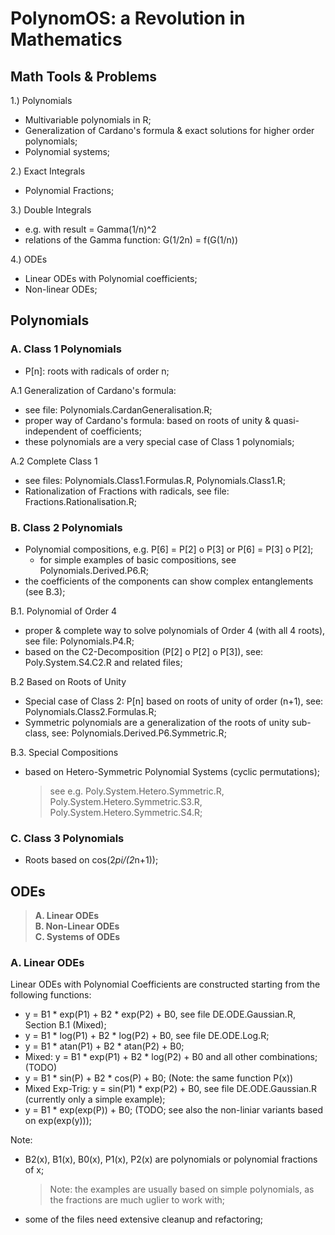# PolynomOS: a Revolution in Mathematics

## Math Tools & Problems

1.) Polynomials
- Multivariable polynomials in R;
- Generalization of Cardano's formula & exact solutions for higher order polynomials;
- Polynomial systems;

2.) Exact Integrals
- Polynomial Fractions;

3.) Double Integrals
- e.g. with result = Gamma(1/n)^2
- relations of the Gamma function: G(1/2n) = f(G(1/n))

4.) ODEs
- Linear ODEs with Polynomial coefficients;
- Non-linear ODEs;

## Polynomials

### A. Class 1 Polynomials
- P[n]: roots with radicals of order n;

A.1 Generalization of Cardano's formula:
- see file: Polynomials.CardanGeneralisation.R;
- proper way of Cardano's formula: based on roots of unity & quasi-independent of coefficients;
- these polynomials are a very special case of Class 1 polynomials;

A.2 Complete Class 1
- see files: Polynomials.Class1.Formulas.R, Polynomials.Class1.R;
- Rationalization of Fractions with radicals, see file: Fractions.Rationalisation.R;


### B. Class 2 Polynomials
- Polynomial compositions, e.g. P[6] = P[2] o P[3] or P[6] = P[3] o P[2];
  - for simple examples of basic compositions, see Polynomials.Derived.P6.R;
- the coefficients of the components can show complex entanglements (see B.3);

B.1. Polynomial of Order 4
- proper & complete way to solve polynomials of Order 4 (with all 4 roots), see file: Polynomials.P4.R;
- based on the C2-Decomposition (P[2] o P[2] o P[3]), see: Poly.System.S4.C2.R and related files;

B.2 Based on Roots of Unity
- Special case of Class 2: P[n] based on roots of unity of order (n+1), see: Polynomials.Class2.Formulas.R;
- Symmetric polynomials are a generalization of the roots of unity sub-class, see: Polynomials.Derived.P6.Symmetric.R;

B.3. Special Compositions
- based on Hetero-Symmetric Polynomial Systems (cyclic permutations);
  > see e.g. Poly.System.Hetero.Symmetric.R, Poly.System.Hetero.Symmetric.S3.R, Poly.System.Hetero.Symmetric.S4.R;


### C. Class 3 Polynomials
- Roots based on cos(2*pi/(2*n+1));


## ODEs

> **A. Linear ODEs**\
> **B. Non-Linear ODEs**\
> **C. Systems of ODEs**

### A. Linear ODEs

Linear ODEs with Polynomial Coefficients are constructed starting from the following functions:
- y = B1 * exp(P1) + B2 * exp(P2) + B0, see file DE.ODE.Gaussian.R, Section B.1 (Mixed);
- y = B1 * log(P1) + B2 * log(P2) + B0, see file DE.ODE.Log.R;
- y = B1 * atan(P1) + B2 * atan(P2) + B0;
- Mixed: y = B1 * exp(P1) + B2 * log(P2) + B0 and all other combinations; (TODO)
- y = B1 * sin(P) + B2 * cos(P) + B0; (Note: the same function P(x))
- Mixed Exp-Trig: y = sin(P1) * exp(P2) + B0, see file DE.ODE.Gaussian.R (currently only a simple example);
- y = B1 * exp(exp(P)) + B0; (TODO; see also the non-liniar variants based on exp(exp(y)));

Note:
- B2(x), B1(x), B0(x), P1(x), P2(x) are polynomials or polynomial fractions of x;
  > Note: the examples are usually based on simple polynomials, as the fractions are much uglier to work with;
- some of the files need extensive cleanup and refactoring;
